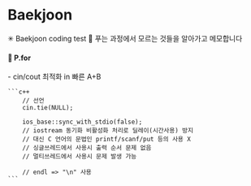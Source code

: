 # Baekjoon
✳ Baekjoon coding test
📍 푸는 과정에서 모르는 것들을 알아가고 메모합니다

<H4>🔗 P.for</H4>
- cin/cout 최적화 in 빠른 A+B   

    ```c++
        // 선언
        cin.tie(NULL);

        ios_base::sync_with_stdio(false);
        // iostream 동기화 비활성화 처리로 딜레이(시간사용) 방지
        // 대신 C 언어의 문법인 printf/scanf/put 등의 사용 X
        // 싱글쓰레드에서 사용시 출력 순서 문제 없음
        // 멀티쓰레드에서 사용시 문제 발생 가능

        // endl => "\n" 사용
    ```

